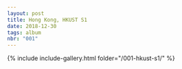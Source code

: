 ```yaml
---
layout: post
title: Hong Kong, HKUST S1
date: 2018-12-30
tags: album
nbr: "001"
---
```


{% include include-gallery.html folder="/001-hkust-s1/" %}